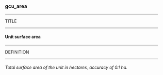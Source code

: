 ### gcu_area



------
TITLE

------

#### Unit surface area



------
DEFINITION

------

###### Total surface area of the unit in hectares, accuracy of 0.1 ha.